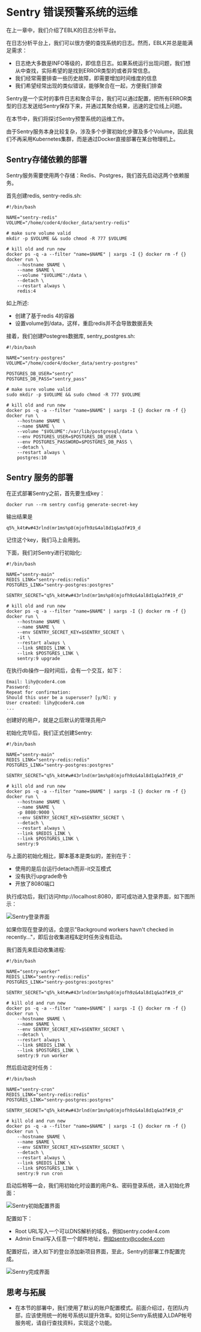 # Sentry 错误预警系统的运维

在上一章中，我们介绍了EBLK的日志分析平台。

在日志分析平台上，我们可以很方便的查找系统的日志。然而，EBLK并总是能满足需求：
* 日志绝大多数是INFO等级的，即信息日志。如果系统运行出现问题，我们想从中查找，实际希望的是找到ERROR类型的或者异常信息。
* 我们经常需要排查一些历史故障，即需要增加时间维度的信息
* 我们希望经常出现的类似错误，能够聚合在一起，方便我们排查

Sentry是一个实时的事件日志和聚合平台，我们可以通过配置，把所有ERROR类型的日志发送给Sentry保存下来，并通过其聚合结果，迅速的定位线上问题。

在本节中，我们将探讨Sentry预警系统的运维工作。

由于Sentry服务本身比较复杂，涉及多个步骤初始化步骤及多个Volume，因此我们不再采用Kubernetes集群，而是通过Docker直接部署在某台物理机上。

## Sentry存储依赖的部署

Sentry服务需要使用两个存储：Redis、Postgres，我们首先启动这两个依赖服务。

首先创建redis, sentry-redis.sh:
```shell
#!/bin/bash

NAME="sentry-redis"
VOLUME="/home/coder4/docker_data/sentry-redis"

# make sure volume valid 
mkdir -p $VOLUME && sudo chmod -R 777 $VOLUME

# kill old and run new 
docker ps -q -a --filter "name=$NAME" | xargs -I {} docker rm -f {}
docker run \
    --hostname $NAME \
    --name $NAME \
    --volume "$VOLUME":/data \
    --detach \
    --restart always \
    redis:4 
```

如上所述:
* 创建了基于redis 4的容器
* 设置volume到/data，这样，重启redis并不会导致数据丢失

接着，我们创建Postegres数据库, sentry_postgres.sh:
```shell
#!/bin/bash

NAME="sentry-postgres"
VOLUME="/home/coder4/docker_data/sentry-postgres"

POSTGRES_DB_USER="sentry"
POSTGRES_DB_PASS="sentry_pass"

# make sure volume valid 
sudo mkdir -p $VOLUME && sudo chmod -R 777 $VOLUME

# kill old and run new 
docker ps -q -a --filter "name=$NAME" | xargs -I {} docker rm -f {}
docker run \
    --hostname $NAME \
    --name $NAME \
    --volume "$VOLUME":/var/lib/postgresql/data \
    --env POSTGRES_USER=$POSTGRES_DB_USER \
    --env POSTGRES_PASSWORD=$POSTGRES_DB_PASS \
    --detach \
    --restart always \
    postgres:10 

```

## Sentry 服务的部署 

在正式部署Sentry之前，首先要生成key：

```shell
docker run --rm sentry config generate-secret-key
```

输出结果是
```
q5%_k4t#w#43rlnd(mr1ms%p8(mjofh9z&4al8d1q&a3f#19_d
```

记住这个key，我们马上会用到。

下面，我们对Sentry进行初始化:
```shell
#!/bin/bash

NAME="sentry-main"
REDIS_LINK="sentry-redis:redis"
POSTGRES_LINK="sentry-postgres:postgres"

SENTRY_SECRET="q5%_k4t#w#43rlnd(mr1ms%p8(mjofh9z&4al8d1q&a3f#19_d"

# kill old and run new 
docker ps -q -a --filter "name=$NAME" | xargs -I {} docker rm -f {}
docker run \
    --hostname $NAME \
    --name $NAME \
    --env SENTRY_SECRET_KEY=$SENTRY_SECRET \
    -it \
    --restart always \
    --link $REDIS_LINK \
    --link $POSTGRES_LINK \
    sentry:9 upgrade

```

在执行db操作一段时间后，会有一个交互，如下：
```
Email: lihy@coder4.com
Password: 
Repeat for confirmation: 
Should this user be a superuser? [y/N]: y
User created: lihy@coder4.com
...
```
创建好的用户，就是之后默认的管理员用户

初始化完毕后，我们正式创建Sentry:
```shell
#!/bin/bash

NAME="sentry-main"
REDIS_LINK="sentry-redis:redis"
POSTGRES_LINK="sentry-postgres:postgres"

SENTRY_SECRET="q5%_k4t#w#43rlnd(mr1ms%p8(mjofh9z&4al8d1q&a3f#19_d"

# kill old and run new 
docker ps -q -a --filter "name=$NAME" | xargs -I {} docker rm -f {}
docker run \
    --hostname $NAME \
    --name $NAME \
    -p 8080:9000 \
    --env SENTRY_SECRET_KEY=$SENTRY_SECRET \
    --detach \
    --restart always \
    --link $REDIS_LINK \
    --link $POSTGRES_LINK \
    sentry:9

```

与上面的初始化相比，脚本基本是类似的，差别在于：
* 使用的是后台运行detach而非-it交互模式
* 没有执行upgrade命令
* 开放了8080端口

执行成功后，我们访问http://localhost:8080，即可成功进入登录界面，如下图所示：

![Sentry登录界面](https://image.xiaoxiaofeng.site/blog/2023/05/18/xxf-20230518104322.png?xxfjava)

如果你现在登录的话，会提示"Background workers havn't checked in recently..."，即后台收集进程&定时任务没有启动。

我们首先来启动收集进程:

```shell
#!/bin/bash

NAME="sentry-worker"
REDIS_LINK="sentry-redis:redis"
POSTGRES_LINK="sentry-postgres:postgres"

SENTRY_SECRET="q5%_k4t#w#43rlnd(mr1ms%p8(mjofh9z&4al8d1q&a3f#19_d"

# kill old and run new 
docker ps -q -a --filter "name=$NAME" | xargs -I {} docker rm -f {}
docker run \
    --hostname $NAME \
    --name $NAME \
    --env SENTRY_SECRET_KEY=$SENTRY_SECRET \
    --detach \
    --restart always \
    --link $REDIS_LINK \
    --link $POSTGRES_LINK \
    sentry:9 run worker

```

然后启动定时任务：
```shell
#!/bin/bash

NAME="sentry-cron"
REDIS_LINK="sentry-redis:redis"
POSTGRES_LINK="sentry-postgres:postgres"

SENTRY_SECRET="q5%_k4t#w#43rlnd(mr1ms%p8(mjofh9z&4al8d1q&a3f#19_d"

# kill old and run new 
docker ps -q -a --filter "name=$NAME" | xargs -I {} docker rm -f {}
docker run \
    --hostname $NAME \
    --name $NAME \
    --env SENTRY_SECRET_KEY=$SENTRY_SECRET \
    --detach \
    --restart always \
    --link $REDIS_LINK \
    --link $POSTGRES_LINK \
    sentry:9 run cron 

```

启动后稍等一会，我们用初始化时设置的用户名、密码登录系统，进入初始化界面：

![Sentry初始配置界面](https://image.xiaoxiaofeng.site/blog/2023/05/18/xxf-20230518104327.png?xxfjava)

配置如下：
* Root URL写入一个可以DNS解析的域名，例如sentry.coder4.com
* Admin Email写入任意一个邮件地址，例如sentry@coder4.com

配置好后，进入如下的登台添加新项目界面，至此，Sentry的部署工作配置完成。

![Sentry完成界面](./sentry-ready.png)

## 思考与拓展
* 在本节的部署中，我们使用了默认的账户配置模式。前面介绍过，在团队内部，应该使用统一的帐号系统以提升效率。如何让Sentry系统接入LDAP帐号服务呢，请自行查找资料，实现这个功能。
